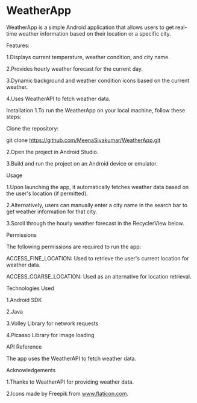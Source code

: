 # WeatherApp
WeatherApp is a simple Android application that allows users to get real-time weather information based on their location or a specific city.

Features:

1.Displays current temperature, weather condition, and city name.

2.Provides hourly weather forecast for the current day.

3.Dynamic background and weather condition icons based on the current weather.

4.Uses WeatherAPI to fetch weather data.

Installation
1.To run the WeatherApp on your local machine, follow these steps:

   Clone the repository:
   
   git clone https://github.com/MeenaSivakumar/WeatherApp.git
   
2.Open the project in Android Studio.

3.Build and run the project on an Android device or emulator.

Usage

1.Upon launching the app, it automatically fetches weather data based on the user's location (if permitted).

2.Alternatively, users can manually enter a city name in the search bar to get weather information for that city.

3.Scroll through the hourly weather forecast in the RecyclerView below.

Permissions

The following permissions are required to run the app:

ACCESS_FINE_LOCATION: Used to retrieve the user's current location for weather data.

ACCESS_COARSE_LOCATION: Used as an alternative for location retrieval.

Technologies Used

1.Android SDK

2.Java

3.Volley Library for network requests

4.Picasso Library for image loading

API Reference

The app uses the WeatherAPI to fetch weather data.

Acknowledgements

1.Thanks to WeatherAPI for providing weather data.

2.Icons made by Freepik from www.flaticon.com.
